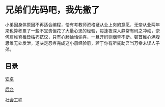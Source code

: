 # 兄弟们先码吧，我先撤了
小弟因身体原因不再适合编程，恰有考教师资格证从业上岗的意愿，无奈从业两年来也算积累了一些不宝贵但花了大量心思的经验，每逢夜深人静常有码之冲动，奈何肩椎脊椎皆枯朽抗议，只有心肺恰恰偷喜，一旦开码则烟草不断。顿首椎心满腹思维无处发泄，遂决定忍疼完成这小册经验册，若于你有所庇助吾当万幸未误人子弟。

## 目录
[安卓](http://github.com/plugine/give-up-programming/master)

[后台](http://github.com/plugine/give-up-programming/master)

[社会工程](http://github.com/plugine/give-up-programming/)
